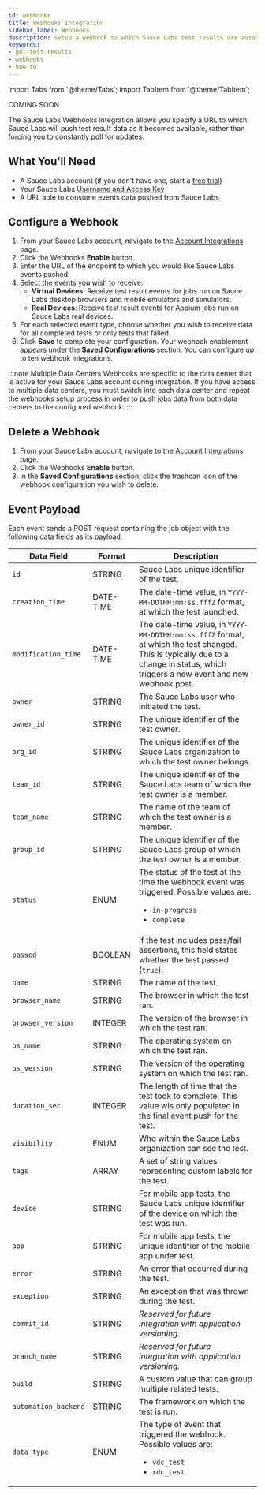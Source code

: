 ```yaml
---
id: webhooks
title: Webhooks Integration
sidebar_label: Webhooks
description: Setup a webhook to which Sauce Labs test results are automatically pushed.
keywords:
- get-test-results
- webhooks
- how-to
---
```


import Tabs from '@theme/Tabs';
import TabItem from '@theme/TabItem';

<p><span className="sauceDBlue">COMING SOON</span></p>

The Sauce Labs Webhooks integration allows you specify a URL to which Sauce Labs will push test result data as it becomes available, rather than forcing you to constantly poll for updates.

## What You'll Need

* A Sauce Labs account (if you don't have one, start a [free trial](https://saucelabs.com/sign-up))
* Your Sauce Labs [Username and Access Key](https://app.saucelabs.com/user-settings)
* A URL able to consume events data pushed from Sauce Labs


## Configure a Webhook

1. From your Sauce Labs account, navigate to the [Account Integrations](https://app.staging.saucelabs.net/integrations) page.
1. Click the Webhooks **Enable** button.
1. Enter the URL of the endpoint to which you would like Sauce Labs events pushed.
1. Select the events you wish to receive:
    * **Virtual Devices**: Receive test result events for jobs run on Sauce Labs desktop browsers and mobile emulators and simulators.
    * **Real Devices**: Receive test result events for Appium jobs run on Sauce Labs real devices.
1. For each selected event type, choose whether you wish to receive data for all completed tests or only tests that failed.
1. Click **Save** to complete your configuration. Your webhook enablement appears under the **Saved Configurations** section. You can configure up to ten webhook integrations.

:::note Multiple Data Centers
Webhooks are specific to the data center that is active for your Sauce Labs account during integration. If you have access to multiple data centers, you must switch into each data center and repeat the webhooks setup process in order to push jobs data from both data centers to the configured webhook.
:::

## Delete a Webhook

1. From your Sauce Labs account, navigate to the [Account Integrations](https://app.staging.saucelabs.net/integrations) page.
1. Click the Webhooks **Enable** button.
1. In the **Saved Configurations** section, click the trashcan icon of the webhook configuration you wish to delete.



## Event Payload

Each event sends a POST request containing the job object with the following data fields as its payload:

|Data Field|Format|Description|
|---|---|---|
|`id` | STRING | Sauce Labs unique identifier of the test.|
|`creation_time` | DATE-TIME | The date-time value, in `YYYY-MM-DDTHH:mm:ss.fffZ` format, at which the test launched.|
|`modification_time` | DATE-TIME | The date-time value, in `YYYY-MM-DDTHH:mm:ss.fffZ` format, at which the test changed. This is typically due to a change in status, which triggers a new event and new webhook post.|
|`owner` | STRING | The Sauce Labs user who initiated the test.|
|`owner_id` | STRING | The unique identifier of the test owner.|
|`org_id` | STRING | The unique identifier of the Sauce Labs organization to which the test owner belongs.|
|`team_id` | STRING | The unique identifier of the Sauce Labs team of which the test owner is a member.|
|`team_name` | STRING | The name of the team of which the test owner is a member.|
|`group_id` | STRING | The unique identifier of the Sauce Labs group of which the test owner is a member.|
|`status` | ENUM | The status of the test at the time the webhook event was triggered. Possible values are:<br/><ul><li>`in-progress`</li><li>`complete`</li></ul>|
|`passed` | BOOLEAN | If the test includes pass/fail assertions, this field states whether the test passed (`true`).|
|`name` | STRING | The name of the test.|
|`browser_name` | STRING | The browser in which the test ran.|
|`browser_version` | INTEGER | The version of the browser in which the test ran.|
|`os_name` | STRING | The operating system on which the test ran.|
|`os_version` | STRING | The version of the operating system on which the test ran.|
|`duration_sec`| INTEGER | The length of time that the test took to complete. This value wis only populated in the final event push for the test.|
|`visibility`| ENUM | Who within the Sauce Labs organization can see the test.|
|`tags`| ARRAY | A set of string values representing custom labels for the test.|
|`device` | STRING | For mobile app tests, the Sauce Labs unique identifier of the device on which the test was run. |
|`app` | STRING | For mobile app tests, the unique identifier of the mobile app under test.|
|`error`| STRING | An error that occurred during the test.|
|`exception`| STRING | An exception that was thrown during the test.|
|`commit_id` | STRING | _Reserved for future integration with application versioning._ |
|`branch_name` | STRING | _Reserved for future integration with application versioning._ |
|`build` | STRING | A custom value that can group multiple related tests.|
|`automation_backend` | STRING | The framework on which the test is run.|
|`data_type` | ENUM | The type of event that triggered the webhook. Possible values are: <br/><ul><li>`vdc_test`</li><li>`rdc_test`</li></ul>|
